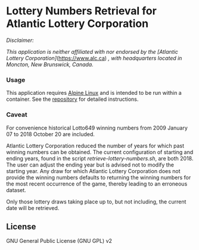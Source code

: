 # Lottery Numbers Retrieval for Atlantic Lottery Corporation

*Disclaimer:*

*This application is neither affiliated with nor endorsed by the [Atlantic Lottery Corporation]*(https://www.alc.ca) *, with headquarters located in Moncton, New Brunswick, Canada.*

### Usage

This application requires [Alpine Linux](https://alpinelinux.org) and is intended to be run within a container. See the [repository](https://gitlab.com/gregorydhorne/alc-in-a-box) for detailed instructions.

### Caveat

For convenience historical Lotto649 winning numbers from 2009 January 07 to 2018 October 20 are included.

Atlantic Lottery Corporation reduced the number of years for which past winning numbers can be obtained. The current configuration of starting and ending years, found in the script *retrieve-lottery-numbers.sh*, are both 2018. The user can adjust the ending year but is advised not to modify the starting year. Any draw for which Atlantic Lottery Corporation does not provide the winning numbers defaults to returning the winning numbers for the most recent occurrence of the game, thereby leading to an erroneous dataset.

Only those lottery draws taking place up to, but not including, the current date will be retrieved.

License
----

GNU General Public License (GNU GPL) v2

